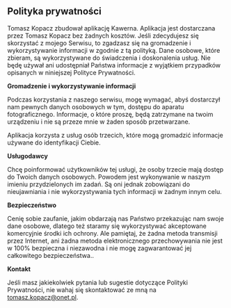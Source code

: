 ## Polityka prywatności

Tomasz Kopacz zbudował aplikację Kawerna. Aplikacja jest dostarczana przez Tomasz Kopacz bez żadnych kosztów.
Jeśli zdecydujesz się skorzystać z mojego Serwisu, to zgadzasz się na gromadzenie i wykorzystywanie informacji w zgodnie z tą polityką. Dane osobowe, które zbieram, są wykorzystywane do świadczenia i doskonalenia usług. Nie będę używał ani udostępniał Państwa informacje z wyjątkiem przypadków opisanych w niniejszej Polityce Prywatności.

**Gromadzenie i wykorzystywanie informacji**

Podczas korzystania z naszego serwisu, mogę wymagać, abyś dostarczył nam pewnych danych osobowych w tym, dostępu do aparatu fotograficznego. Informacje, o które proszę, będą zatrzymane na twoim urządzeniu i nie są przeze mnie w żaden sposób przetwarzane.

Aplikacja korzysta z usług osób trzecich, które mogą gromadzić informacje używane do identyfikacji Ciebie.

**Usługodawcy**

Chcę poinformować użytkowników tej usługi, że osoby trzecie mają dostęp do Twoich danych osobowych. Powodem jest wykonywanie w naszym imieniu przydzielonych im zadań. Są oni jednak zobowiązani do nieujawniania i nie wykorzystywania tych informacji w żadnym innym celu.

**Bezpieczeństwo**

Cenię sobie zaufanie, jakim obdarzają nas Państwo przekazując nam swoje dane osobowe, dlatego też staramy się wykorzystywać akceptowane komercyjnie środki ich ochrony. Ale pamiętaj, że żadna metoda transmisji przez Internet, ani żadna metoda elektronicznego przechowywania nie jest w 100% bezpieczna i niezawodna i nie mogę zagwarantować jej całkowitego bezpieczeństwa..

**Kontakt**

Jeśli masz jakiekolwiek pytania lub sugestie dotyczące Polityki Prywatności, nie wahaj się skontaktować ze mną na tomasz.kopacz@onet.pl.
